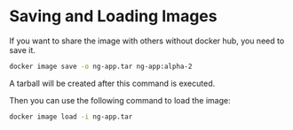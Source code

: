 # Saving and Loading Images

If you want to share the image with others without docker hub, you need to save it.
```bash
docker image save -o ng-app.tar ng-app:alpha-2
```
A tarball will be created after this command is executed.

Then you can use the following command to load the image:
```bash
docker image load -i ng-app.tar
```